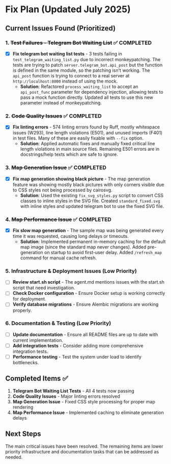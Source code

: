 # Fix Plan (Updated July 2025)

## Current Issues Found (Prioritized)

### 1. ~~Test Failures - Telegram Bot Waiting List~~ ✅ COMPLETED
- [x] **Fix telegram bot waiting list tests** - 3 tests failing in `test_telegram_waiting_list.py` due to incorrect monkeypatching. The tests are trying to patch `server.telegram_bot.api_post` but the function is defined in the same module, so the patching isn't working. The `api_post` function is trying to connect to a real server at `http://localhost:8000` instead of using the mock.
  - **Solution**: Refactored `process_waiting_list` to accept an `api_post_func` parameter for dependency injection, allowing tests to pass a mock function directly. Updated all tests to use this new parameter instead of monkeypatching.

### 2. ~~Code Quality Issues~~ ✅ COMPLETED
- [x] **Fix linting errors** - 574 linting errors found by Ruff, mostly whitespace issues (W293), line length violations (E501), and unused imports (F401) in test files. Many of these are easily fixable with `--fix` option.
  - **Solution**: Applied automatic fixes and manually fixed critical line length violations in main source files. Remaining E501 errors are in docstrings/help texts which are safe to ignore.

### 3. ~~Map Generation Issue~~ ✅ COMPLETED
- [x] **Fix map generation showing black picture** - The map generation feature was showing mostly black pictures with only corners visible due to CSS styles not being processed by cairosvg.
  - **Solution**: Used the existing `fix_svg_styles.py` script to convert CSS classes to inline styles in the SVG file. Created `standard_fixed.svg` with inline styles and updated telegram bot to use the fixed SVG file.

### 4. ~~Map Performance Issue~~ ✅ COMPLETED
- [x] **Fix slow map generation** - The sample map was being generated every time it was requested, causing long delays or timeouts.
  - **Solution**: Implemented permanent in-memory caching for the default map image (since the standard map never changes). Added pre-generation on startup to avoid first-user delay. Added `/refresh_map` command for manual cache refresh.

### 5. Infrastructure & Deployment Issues (Low Priority)
- [ ] **Review start.sh script** - The agent.md mentions issues with the start.sh script that need investigation.
- [ ] **Check Docker configuration** - Ensure Docker setup is working correctly for deployment.
- [ ] **Verify database migrations** - Ensure Alembic migrations are working properly.

### 6. Documentation & Testing (Low Priority)
- [ ] **Update documentation** - Ensure all README files are up to date with current implementation.
- [ ] **Add integration tests** - Consider adding more comprehensive integration tests.
- [ ] **Performance testing** - Test the system under load to identify bottlenecks.

## Completed Items ✅

1. **Telegram Bot Waiting List Tests** - All 4 tests now passing
2. **Code Quality Issues** - Major linting errors resolved
3. **Map Generation Issue** - Fixed CSS style processing for proper map rendering
4. **Map Performance Issue** - Implemented caching to eliminate generation delays

## Next Steps

The main critical issues have been resolved. The remaining items are lower priority infrastructure and documentation tasks that can be addressed as needed. 